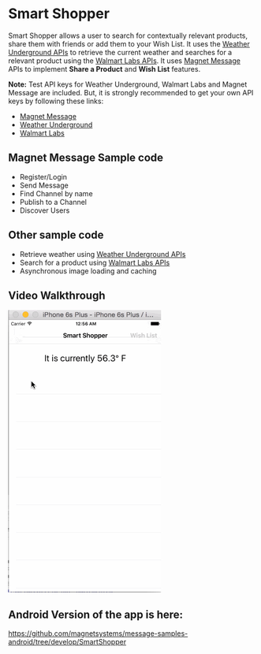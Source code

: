 # Smart Shopper

Smart Shopper allows a user to search for contextually relevant products, share them with friends or add them to your Wish List. It uses the [Weather Underground APIs](http://theweatherapi.com/) to retrieve the current weather and searches for a relevant product using the [Walmart Labs APIs](http://github.com/walmartlabs/getting-started). It uses [Magnet Message](https://www.magnet.com/developer/magnet-message/) APIs to implement **Share a Product** and **Wish List** features.

**Note:** Test API keys for Weather Underground, Walmart Labs and Magnet Message are included. But, it is strongly recommended to get your own API keys by following these links:
* [Magnet Message](https://docs.magnet.com/message/ios/creating-your-first-app-ios/)
* [Weather Underground](http://theweatherapi.com/)
* [Walmart Labs](http://github.com/walmartlabs/getting-started)

## Magnet Message Sample code

* Register/Login
* Send Message
* Find Channel by name
* Publish to a Channel
* Discover Users

## Other sample code
* Retrieve weather using [Weather Underground APIs](http://theweatherapi.com/)
* Search for a product using [Walmart Labs APIs](http://github.com/walmartlabs/getting-started)
* Asynchronous image loading and caching

## Video Walkthrough

![Video Walkthrough](demo.gif)

## Android Version of the app is here:
https://github.com/magnetsystems/message-samples-android/tree/develop/SmartShopper

